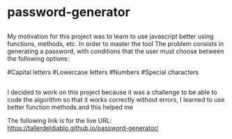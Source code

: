 # password-generator


##
My motivation for this project was to learn to use javascript better using functions, methods, etc. In order to master the tool The problem consists in generating a password, with conditions that the user must choose between the following options:

#Capital letters
#Lowercase letters
#Numbers
#Special characters

##
I decided to work on this project because it was a challenge to be able to code the algorithm so that it works correctly without errors, I learned to use better function methods and this helped me


The following link is for the live URL: https://tallerdeldiablo.github.io/password-generator/
